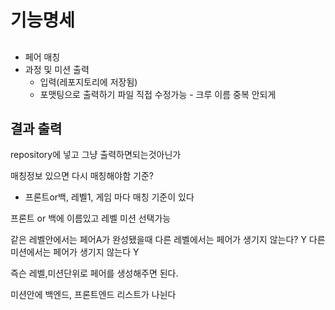 # 기능명세
## 
- 페어 매칭
- 과정 및 미션 출력
  - 입력(레포지토리에 저장됨)
  - 포맷팅으로 출력하기
파일 직접 수정가능 - 크루 이름 중복 안되게

## 결과 출력

repository에 넣고 그냥 출력하면되는것아닌가

매칭정보 있으면 다시 매칭해야함
기준? 
- 프론트or백, 레벨1, 게임 마다 매칭 기준이 있다


프론트 or 백에 이름있고
레벨 미션 선택가능


같은 레벨안에서는 페어A가 완성됐을때
다른 레벨에서는 페어가 생기지 않는다? Y
다른 미션에서는 페어가 생기지 않는다 Y

즉슨 레벨,미션단위로 페어를 생성해주면 된다. 

미션안에 백엔드, 프론트엔드 리스트가 나뉜다